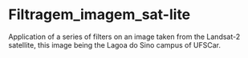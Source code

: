# Filtragem_imagem_sat-lite
Application of a series of filters on an image taken from the Landsat-2 satellite, this image being the Lagoa do Sino campus of UFSCar.

